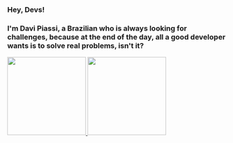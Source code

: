 ### Hey, Devs!
### I'm Davi Piassi, a Brazilian who is always looking for challenges, because at the end of the day, all a good developer wants is to solve real problems, isn't it?

<div>
<a href="https://github.com/davipiassi">
<img loading="lazy" height="180em" src="https://github-readme-stats.vercel.app/api/top-langs/?username=davipiassi&layout=compact&langs_count=7&theme=dracula"/>
<img loading="lazy" height="180em" src="https://github-readme-stats.vercel.app/api?username=davipiassi&show_icons=true&theme=dracula&include_all_commits=true&count_private=true"/>
</div>
